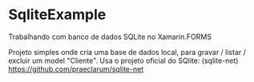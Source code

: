 # SqliteExample

Trabalhando com banco de dados SQLite no Xamarin.FORMS

Projeto simples onde cria uma base de dados local, para gravar / listar / excluir um model "Cliente".
Usa o projeto oficial do SQlite: (sqlite-net)
https://github.com/praeclarum/sqlite-net
